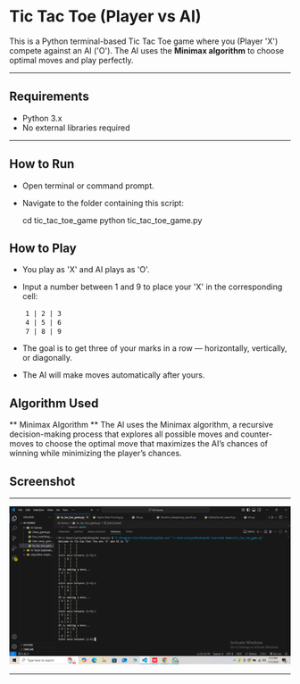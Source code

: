 #  Tic Tac Toe (Player vs AI)

This is a Python terminal-based Tic Tac Toe game where you (Player 'X') compete against an AI ('O'). The AI uses the **Minimax algorithm** to choose optimal moves and play perfectly.

---

##  Requirements  

- Python 3.x  
- No external libraries required

---

##  How to Run  

- Open terminal or command prompt.  
- Navigate to the folder containing this script:

     cd tic_tac_toe_game
     python tic_tac_toe_game.py



## How to Play

* You play as 'X' and AI plays as 'O'.

* Input a number between 1 and 9 to place your 'X' in the corresponding cell:

```
    1 | 2 | 3
    4 | 5 | 6
    7 | 8 | 9

```

* The goal is to get three of your marks in a row — horizontally, vertically, or diagonally.

* The AI will make moves automatically after yours.



## Algorithm Used

** Minimax Algorithm **
The AI uses the Minimax algorithm, a recursive decision-making process that explores all possible moves and counter-moves to choose the optimal move that maximizes the AI’s chances of winning while minimizing the player’s chances.

## Screenshot

---

![Tic Tac Toe Screenshot](screenshots/tic_tac_toe.png)


---
